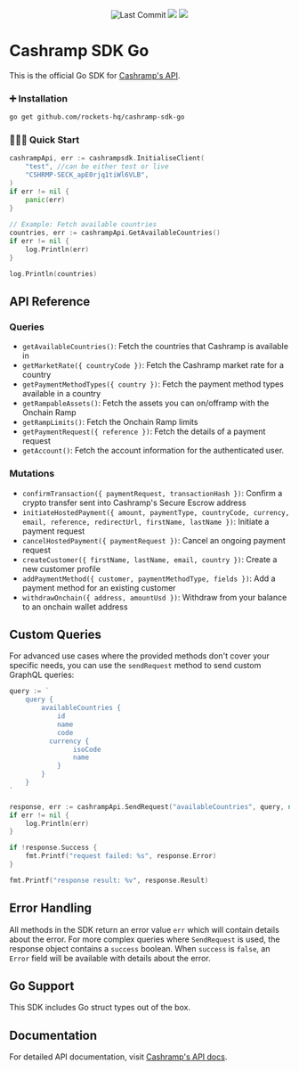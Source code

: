 <p align="center">
  <img alt="Last Commit" src="https://badgen.net/github/last-commit/rockets-hq/cashramp-sdk" />
  <a href="https://github.com/rockets-hq/cashramp-sdk/"><img src="https://img.shields.io/github/stars/rockets-hq/cashramp-sdk.svg"/></a>
  <a href="https://github.com/rockets-hq/cashramp-sdk/"><img src="https://img.shields.io/npm/l/cashramp.svg"/></a>
</p>

# Cashramp SDK Go

This is the official Go SDK for [Cashramp's API](https://cashramp.co/commerce).

### ➕ Installation

```bash
go get github.com/rockets-hq/cashramp-sdk-go
```

### 👨🏾‍💻 Quick Start

```go
cashrampApi, err := cashrampsdk.InitialiseClient(
	"test", //can be either test or live
	"CSHRMP-SECK_apE0rjq1tiWl6VLB",
)
if err != nil {
	panic(err)
}
	
// Example: Fetch available countries
countries, err := cashrampApi.GetAvailableCountries()
if err != nil {
	log.Println(err)
}

log.Println(countries)
```

## API Reference

### Queries

- `getAvailableCountries()`: Fetch the countries that Cashramp is available in
- `getMarketRate({ countryCode })`: Fetch the Cashramp market rate for a country
- `getPaymentMethodTypes({ country })`: Fetch the payment method types available in a country
- `getRampableAssets()`: Fetch the assets you can on/offramp with the Onchain Ramp
- `getRampLimits()`: Fetch the Onchain Ramp limits
- `getPaymentRequest({ reference })`: Fetch the details of a payment request
- `getAccount()`: Fetch the account information for the authenticated user.

### Mutations

- `confirmTransaction({ paymentRequest, transactionHash })`: Confirm a crypto transfer sent into Cashramp's Secure Escrow address
- `initiateHostedPayment({ amount, paymentType, countryCode, currency, email, reference, redirectUrl, firstName, lastName })`: Initiate a payment request
- `cancelHostedPayment({ paymentRequest })`: Cancel an ongoing payment request
- `createCustomer({ firstName, lastName, email, country })`: Create a new customer profile
- `addPaymentMethod({ customer, paymentMethodType, fields })`: Add a payment method for an existing customer
- `withdrawOnchain({ address, amountUsd })`:  Withdraw from your balance to an onchain wallet address


## Custom Queries

For advanced use cases where the provided methods don't cover your specific needs, you can use the `sendRequest` method to send custom GraphQL queries:

```go
query := `
	query {
		availableCountries {
			id
			name
			code
		  currency {
				isoCode
				name
			}
		}
	}
`

response, err := cashrampApi.SendRequest("availableCountries", query, nil)
if err != nil {
	log.Println(err)
}

if !response.Success {
	fmt.Printf("request failed: %s", response.Error)
}

fmt.Printf("response result: %v", response.Result)
```

## Error Handling

All methods in the SDK return an error value `err` which will contain details about the error. For more complex queries where `SendRequest` is used, the response object contains a `success` boolean. When `success` is `false`, an `Error` field will be available with details about the error.

## Go Support

This SDK includes Go struct types out of the box.

## Documentation

For detailed API documentation, visit [Cashramp's API docs](https://docs.cashramp.co).
